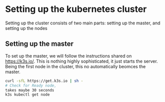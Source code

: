 # Setting up the kubernetes cluster

Setting up the cluster consists of two main parts: setting up the master, and setting up the nodes

## Setting up the master
To set up the master, we will follow the instructions shared on https://k3s.io/. This is nothing highly sophisticated, it just starts the server. Being the first node in the cluster, this no automatically beomces the master.

```bash
curl -sfL https://get.k3s.io | sh -
# Check for Ready node,
takes maybe 30 seconds
k3s kubectl get node
```
